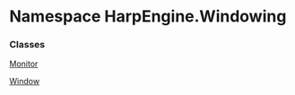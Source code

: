 # <a id="HarpEngine_Windowing"></a> Namespace HarpEngine.Windowing

### Classes

 [Monitor](HarpEngine.Windowing.Monitor.md)

 [Window](HarpEngine.Windowing.Window.md)

